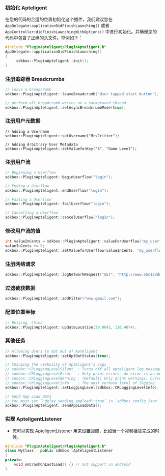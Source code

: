 ### 初始化 Apteligent
在您的代码的合适的位置初始化这个插件，我们建议您在 `AppDelegate:applicationDidFinishLaunching()` 或者 `AppController:didFinishLaunchingWithOptions()` 中进行初始化。并确保您的代码中包含了正确的头文件。举例如下：
```cpp
#include "PluginApteligent/PluginApteligent.h"
AppDelegate::applicationDidFinishLaunching()
{
     sdkbox::PluginApteligent::init();
}
```

### 注册追踪器 Breadcrumbs

```cpp
// leave a breadcrumb
sdkbox::PluginApteligent::leaveBreadcrumb("User tapped start button");

// perform all breadcrumb writes on a background thread
sdkbox::PluginApteligent::setAsyncBreadcrumbMode(true);
```


### 注册用户元数据

```
// Adding a Username
sdkbox::PluginApteligent::setUsername("MrsCritter");

// Adding Arbitrary User Metadata
sdkbox::PluginApteligent::setValueforKey("5", "Game Level");
```


### 注册用户流
```cpp
// Beginning a Userflow
sdkbox::PluginApteligent::beginUserflow("login");

// Ending a Userflow
sdkbox::PluginApteligent::endUserflow("login");

// Failing a Userflow
sdkbox::PluginApteligent::failUserflow("login");

// Cancelling a Userflow
sdkbox::PluginApteligent::cancelUserflow("login");
```

### 修改用户流的值
```cpp
int valueInCents = sdkbox::PluginApteligent::valueForUserflow("my_userflow");
valueInCents += 5;
sdkbox::PluginApteligent::setValueforUserflow(valueInCents, "my_userflow");

```

### 注册网络请求
```cpp
sdkbox::PluginApteligent::logNetworkRequest("GET", "http://www.abc123def456.com", 2.0, 1000, 100, 200);
```


### 过滤截获数据
```cpp
sdkbox::PluginApteligent::addFilter("www.gmail.com");
```

### 配置位置坐标
```cpp
// Beijing, China
sdkbox::PluginApteligent::updateLocation(39.9042, 116.4074);
```

### 其他任务
```cpp
// Allowing Users to Opt Out of Apteligent
sdkbox::PluginApteligent::setOptOutStatus(true);

// Changing the verbosity of Apteligent’s Logs
// sdkbox::CRLoggingLevelSilent  : Turns off all Apteligent log messages
// sdkbox::CRLoggingLevelError   : Only print errors. An error is an unexpected event that will result not capturing important data
// sdkbox::CRLoggingLevelWarning : (Default) Only print warnings. Currently warning messages are printed when calling Apteligent methods before initializing Apteligent.
// sdkbox::CRLoggingLevelInfo    : The most verbose level of logging
sdkbox::PluginApteligent::setLoggingLevel(sdkbox::CRLoggingLevelInfo);

// Send App Load Data
// You must set `"delay_sending_appload":true` in `sdkbox_config.json` first
sdkbox::PluginApteligent::sendAppLoadData();
```

### 实现 ApteligentListener
* 您可以实现 ApteligentListener 用来设置回调，比如当一个视频播放完成的时候。
```cpp
#include "PluginApteligent/PluginApteligent.h"
class MyClass : public sdkbox::ApteligentListener
{
private:
    void onCrashOnLastLoad() {} // not support on android
}
```
